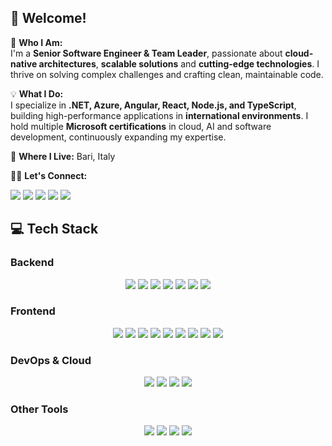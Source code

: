 ## 👋 Welcome!  

🔨 **Who I Am:**  
I'm a **Senior Software Engineer & Team Leader**, passionate about **cloud-native architectures**, **scalable solutions** and **cutting-edge technologies**. I thrive on solving complex challenges and crafting clean, maintainable code.  

💡 **What I Do:**  
I specialize in **.NET, Azure, Angular, React, Node.js, and TypeScript**, building high-performance applications in **international environments**. I hold multiple **Microsoft certifications** in cloud, AI and software development, continuously expanding my expertise.  

📍 **Where I Live:** Bari, Italy  

🙋‍♂️ **Let's Connect:**  

[![](https://img.shields.io/badge/-LinkedIn-informational?style=for-the-badge&logo=linkedin&logoColor=white&color=2867B2)](https://www.linkedin.com/in/antonioesposito4/) [![](https://img.shields.io/badge/-Blog-informational?style=for-the-badge&logo=wordpress&logoColor=white&color=21759B)](https://www.codewithespo.it/) [![](https://img.shields.io/badge/-Telegram-informational?style=for-the-badge&logo=telegram&logoColor=white&color=0088cc)](https://t.me/anton_espo) [![](https://img.shields.io/badge/-Instagram-informational?style=for-the-badge&logo=instagram&logoColor=white&color=C13584)](https://www.instagram.com/anton_espo/) [![](https://img.shields.io/badge/-Facebook-informational?style=for-the-badge&logo=facebook&logoColor=white&color=3b5998)](https://www.facebook.com/antonio.esposito.04/) 

## 💻 Tech Stack  

### **Backend**  

<div align="center">
  
  ![](https://img.shields.io/badge/-.NET-informational?style=for-the-badge&logo=.net&logoColor=white&color=512BD4)
  ![](https://img.shields.io/badge/-C%23-informational?style=for-the-badge&logo=CSharp&logoColor=white&color=239120)
  ![](https://img.shields.io/badge/-Express.js-informational?style=for-the-badge&logo=Express&logoColor=white&color=%23404d59)
  ![](https://img.shields.io/badge/-TypeScript-informational?style=for-the-badge&logo=TypeScript&logoColor=white&color=3178C6)
  ![](https://img.shields.io/badge/-Python-informational?style=for-the-badge&logo=python&logoColor=white&color=3776AB)
  ![](https://img.shields.io/badge/-GraphQL-informational?style=for-the-badge&logo=graphql&logoColor=white&color=E10098)
  ![](https://img.shields.io/badge/-Apollo-informational?style=for-the-badge&logo=apollographql&logoColor=white&color=311C87)
  
</div>

### **Frontend**  

<div align="center">
  
  ![](https://img.shields.io/badge/-TypeScript-informational?style=for-the-badge&logo=TypeScript&logoColor=white&color=3178C6)
  ![](https://img.shields.io/badge/-Angular-informational?style=for-the-badge&logo=angular&logoColor=white&color=DD0031)
  ![](https://img.shields.io/badge/-Redux-informational?style=for-the-badge&logo=redux&logoColor=white&color=764ABC)
  ![](https://img.shields.io/badge/-RxJS-informational?style=for-the-badge&logo=reactivex&logoColor=white&color=B7178C)
  ![](https://img.shields.io/badge/-React-informational?style=for-the-badge&logo=react&logoColor=%2361DAFB&color=%23404d59)
  ![](https://img.shields.io/badge/-MobX-informational?style=for-the-badge&logo=mobx&logoColor=white&color=FF9955)
  ![](https://img.shields.io/badge/-Bootstrap-informational?style=for-the-badge&logo=bootstrap&logoColor=white&color=7952B3)
  ![](https://img.shields.io/badge/-HTML5-informational?style=for-the-badge&logo=html5&logoColor=white&color=E34F26)
  ![](https://img.shields.io/badge/-CSS3-informational?style=for-the-badge&logo=css3&logoColor=white&color=1572B6)
  
</div>

### **DevOps & Cloud**  

<div align="center">
  
  ![](https://img.shields.io/badge/-Microsoft%20Azure-informational?style=for-the-badge&logo=microsoftazure&logoColor=white&color=0078D4)
  ![](https://img.shields.io/badge/-AWS-informational?style=for-the-badge&logo=amazonaws&logoColor=white&color=232F3E)
  ![](https://img.shields.io/badge/-Firebase-informational?style=for-the-badge&logo=firebase&logoColor=black&color=FFCA28)
  ![](https://img.shields.io/badge/-Docker-informational?style=for-the-badge&logo=docker&logoColor=white&color=2496ED)
  
</div>

### **Other Tools**  

<div align="center">
  
  ![](https://img.shields.io/badge/-Postman-informational?style=for-the-badge&logo=postman&logoColor=white&color=FF6C37)
  ![](https://img.shields.io/badge/-Swagger-informational?style=for-the-badge&logo=swagger&logoColor=black&color=85EA2D)
  ![](https://img.shields.io/badge/-ESLint-informational?style=for-the-badge&logo=eslint&logoColor=white&color=4B32C3)
  ![](https://img.shields.io/badge/-WordPress-informational?style=for-the-badge&logo=wordpress&logoColor=white&color=21759B)
  
</div>

